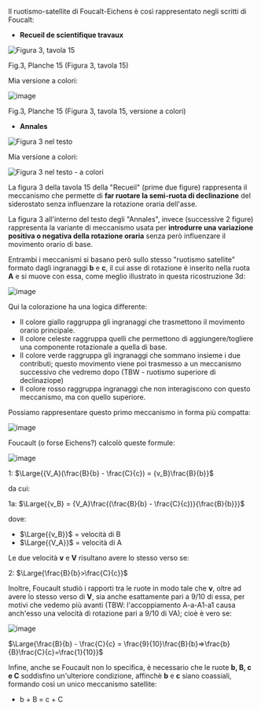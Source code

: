 Il ruotismo-satellite di Foucalt-Eichens è così rappresentato negli scritti di Foucalt:

- **Recueil de scientifique travaux**

![Figura 3, tavola 15](https://github.com/jumpjack/heliostat/assets/1620953/4dfca861-417b-4bef-b047-baa681083219)

Fig.3, Planche 15  (Figura 3, tavola 15)

Mia versione a colori:

![image](https://github.com/jumpjack/heliostat/assets/1620953/dad494bd-fb8a-4649-8af7-f4c59bff6a5c)

Fig.3, Planche 15  (Figura 3, tavola 15, versione a colori)

- **Annales**

![Figura 3 nel testo](https://github.com/jumpjack/heliostat/assets/1620953/51a99e59-55a9-4272-bbc1-590e049233b9)

Mia versione a colori:

![Figura 3 nel testo - a colori](https://github.com/jumpjack/heliostat/assets/1620953/8525410f-2dee-499e-a6b6-54aae722f29e)


La figura 3 della tavola 15 della "Recueil" (prime due figure) rappresenta il meccanismo che permette di **far ruotare la semi-ruota di declinazione** del siderostato senza influenzare la rotazione oraria dell'asse.

La figura 3 all'interno del testo degli "Annales", invece (successive 2 figure) rappresenta la variante di meccanismo usata per **introdurre una variazione positiva o negativa della rotazione oraria** senza però influenzare il movimento orario di base.

Entrambi i meccanismi si basano però sullo stesso "ruotismo satellite" formato dagli ingranaggi **b** e **c**, il cui asse di rotazione è inserito nella ruota **A** e si muove con essa, come meglio illustrato in questa ricostruzione 3d:

![image](https://github.com/jumpjack/heliostat/assets/1620953/5a76caf5-48b1-4ec5-b0ca-1cfac2de1976)

Qui la colorazione ha una logica differente:

- Il colore giallo raggruppa gli ingranaggi che trasmettono il movimento orario principale.
- Il colore celeste raggruppa quelli che permettono di aggiungere/togliere una componente rotazionale a quella di base.
- Il colore verde raggruppa gli ingranaggi che sommano insieme i due contributi; questo movimento viene poi trasmesso a un meccanismo successivo che vedremo dopo (TBW - ruotismo superiore di declinaziope)
- Il colore rosso raggruppa ingranaggi che non interagiscono con questo meccanismo, ma con quello superiore.

Possiamo rappresentare questo primo meccanismo in forma più compatta:

![image](https://github.com/jumpjack/heliostat/assets/1620953/ecdacaf2-f6b2-4c77-9b64-e0bbc0cc7b12)

Foucault (o forse Eichens?) calcolò queste formule:

![image](https://github.com/jumpjack/heliostat/assets/1620953/47ae356d-8002-4a4c-b449-d952588cc891)

1:  $\Large{{V_A}(\frac{B}{b} - \frac{C}{c}) = {v_B}\frac{B}{b}}$

da cui:

1a: $\Large{{v_B} = {V_A}\frac{(\frac{B}{b} - \frac{C}{c})}{\frac{B}{b}}}$

dove:

- $\Large{{v_B}}$ = velocità di B
- $\Large{{V_A}}$ = velocità di A

Le due velocità **v** e **V** risultano avere lo stesso verso se:

2:  $\Large{\frac{B}{b}>\frac{C}{c}}$

Inoltre, Foucault studiò i rapporti tra le ruote in modo tale che **v**, oltre ad avere lo stesso verso di **V**, sia anche esattamente pari a 9/10 di essa, per motivi che vedemo più avanti (TBW: l'accoppiamento A-a-A1-a1 causa anch'esso una velocità di rotazione pari a 9/10 di VA); cioè è vero se:

![image](https://github.com/jumpjack/heliostat/assets/1620953/71e6df08-acde-4d8c-bb96-13e0dcf2f28a)

$\Large{\frac{B}{b} - \frac{C}{c} = \frac{9}{10}\frac{B}{b}=>\frac{b}{B}\frac{C}{c}=\frac{1}{10}}$

Infine, anche se Foucault non lo specifica, è necessario che le ruote **b, B, c e C** soddisfino un'ulteriore condizione, affinchè **b** e **c** siano coassiali, formando così un unico meccanismo satellite:

- b + B = c + C


